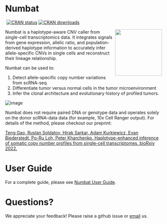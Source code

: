 # Numbat

<!-- badges: start -->
[![<kharchenkolab>](https://circleci.com/gh/kharchenkolab/numbat.svg?style=svg)](https://app.circleci.com/pipelines/github/kharchenkolab/numbat)
[![CRAN status](https://www.r-pkg.org/badges/version/numbat)](https://cran.r-project.org/package=numbat)
[![CRAN downloads](https://cranlogs.r-pkg.org/badges/numbat)](https://cran.r-project.org/package=numbat)
<!-- badges: end -->

<img src="logo.png" align="right" width="150">

Numbat is a haplotype-aware CNV caller from single-cell transcriptomics data. It integrates signals from gene expression, allelic ratio, and population-derived haplotype information to accurately infer allele-specific CNVs in single cells and reconstruct their lineage relationship. 

Numbat can be used to:
 1. Detect allele-specific copy number variations from scRNA-seq 
 2. Differentiate tumor versus normal cells in the tumor microenvironment 
 3. Infer the clonal architecture and evolutionary history of profiled tumors. 

![image](https://user-images.githubusercontent.com/13375875/153020818-2e782689-09db-427f-ad98-2c175021a936.png)

Numbat does not require paired DNA or genotype data and operates solely on the donor scRNA-data data (for example, 10x Cell Ranger output). For details of the method, please checkout our preprint:

[Teng Gao, Ruslan Soldatov, Hirak Sarkar, Adam Kurkiewicz, Evan Biederstedt, Po-Ru Loh, Peter Kharchenko. Haplotype-enhanced inference of somatic copy number profiles from single-cell transcriptomes. bioRxiv 2022.](https://www.biorxiv.org/content/10.1101/2022.02.07.479314v1)

# User Guide
For a complete guide, please see [Numbat User Guide](https://kharchenkolab.github.io/numbat/).

# Questions?
We appreciate your feedback! Please raise a github issue or [email](mailto:tgaoteng@gmail.com) us.
